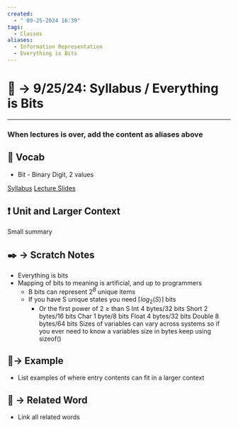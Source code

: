```yaml
---
created:
  - " 09-25-2024 16:39"
tags:
  - Classes
aliases:
  - Information Representation
  - Everything is Bits
---
```


# 📗 -> 9/25/24: Syllabus / Everything is Bits
---
### When lectures is over, add the content as aliases above
## 🎤 Vocab
- Bit - Binary Digit, 2 values

[Syllabus](https://drive.google.com/file/d/1TH0B2eCAnAht4u_s4s5eby-UVDnQUcU7/view)
[Lecture Slides](https://docs.google.com/presentation/d/1IeF5L5ctAIwiGFlJrs5pTeIUUNcjc_Au7ilmGt-u9N4/edit)

## ❗ Unit and Larger Context
Small summary

## ✒️ -> Scratch Notes
- Everything is bits
- Mapping of bits to meaning is artificial, and up to programmers
	- B bits can represent $2^B$ unique items
	- If you have S unique states you need $\lceil{}log_2(S)\rceil$  bits
		- Or the first power of 2 $\geq$ than S
Int 4 bytes/32 bits
Short 2 bytes/16 bits
Char 1 byte/8 bits
Float 4 bytes/32 bits
Double 8 bytes/64 bits
Sizes of variables can vary across systems so if you ever need to know a variables size in bytes keep using sizeof()


## 🧪-> Example
- List examples of where entry contents can fit in a larger context

## 🔗 -> Related Word
- Link all related words

